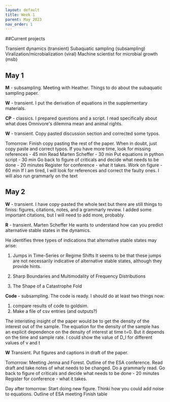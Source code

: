 ```yaml
---
layout: default
title: Week 1
parent: May 2023
nav_order: 1
---
```


##Current projects

Transient dynamics (transient)
Subaquatic sampling (subsampling)
Viralization/microbialization (viral)
Machine scientist for microbial growth (msb)


## May 1

**M** - subsampling. Meeting with Heather. Things to do about the subaquatic sampling paper.

**W** - transient. I put the derivation of equations in the supplementary materials.

**CP** - classics. I prepared questions and a script. I read specifically about what does Omnivore's dilemma mean and animal rights.

**W** - transient. Copy pasted discussion section and corrected some typos.


Tomorrow:
 Finish copy pasting the rest of the paper. When in doubt, just copy paste and correct typos. If you have more time, look for missing references - 45 min
 Read Marten Scheffer - 30 min
 Put equations in python script - 30 min
 Go back to figure of criticals and decide what needs to be done - 20 minutes
 Register for conference - what it takes.
 Work on figure - 60 min
 If I am tired, I will look for references and correct the faulty ones.
 I will also run grammarly on the text

## May 2

**W** - transient. I have copy-pasted the whole text but there are still things to finiss: figures, citations, notes, and a grammarly review. I added some important citations, but I will need to add more, probably.

**R** - transient.  Marten Scheffer
He wants to understand how can you predict alternative stable states in the dynamics.

He identifies three types of indications that alternative stable states may arise:

1. Jumps in Time-Series or Regime Shifts
It seems to be that these jumps are not necessarily indicative of alternative stable states, although they provide hints.


2. Sharp Boundaries and Multimodality of Frequency Distributions


3. The Shape of a Catastrophe Fold

**Code** - subsampling. The code is ready. I should do at least two things now:
1. compare results of code to goldsim.
2. Make a file of csv entries (and outputs?)

The interisting insight of the paper would be to get the density of the interest out of the sample.
The equation for the density of the sample has an explicit dependence on the density of interest at time t=0. But it depends on the time and sample rate. I could show the value of D_I for different values of v and t

**W** Transient. Put figures and captions in draft of the paper.

Tomorrow:
Meeting Jenna and Forest.
Outline of the ESA conference.
Read draft and take notes of what needs to be changed.
Do a grammarly read.
Go back to figure of criticals and decide what needs to be done - 20 minutes
Register for conference - what it takes.

Day after tomorrow:
Start doing new figure.
Thinki how you could add noise to equations.
Outline of ESA meeting
Finish table

